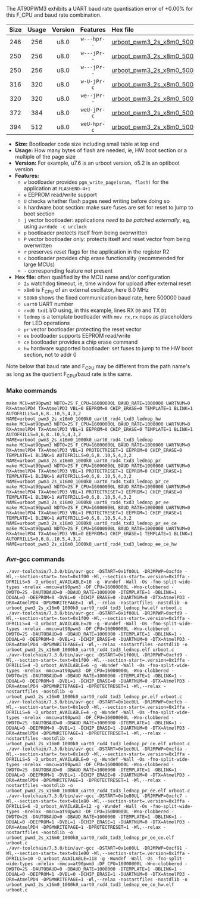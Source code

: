 The AT90PWM3 exhibits a UART baud rate quantisation error of +0.00% for this F_CPU and baud rate combination.

|Size|Usage|Version|Features|Hex file|
|:-:|:-:|:-:|:-:|:--|
|246|256|u8.0|`w---hpr--`|[urboot_pwm3_2s_x8m0_500k0_uart0_rxd4_txd3_lednop_hw.hex](https://raw.githubusercontent.com/stefanrueger/urboot.hex/main/mcus/at90pwm3/watchdog_2_s/external_oscillator_x/%2B8m000000_hz/%2B500k0_baud/uart0_rxd4_txd3/lednop/urboot_pwm3_2s_x8m0_500k0_uart0_rxd4_txd3_lednop_hw.hex)|
|250|256|u8.0|`w---jPr--`|[urboot_pwm3_2s_x8m0_500k0_uart0_rxd4_txd3_lednop.hex](https://raw.githubusercontent.com/stefanrueger/urboot.hex/main/mcus/at90pwm3/watchdog_2_s/external_oscillator_x/%2B8m000000_hz/%2B500k0_baud/uart0_rxd4_txd3/lednop/urboot_pwm3_2s_x8m0_500k0_uart0_rxd4_txd3_lednop.hex)|
|250|256|u8.0|`w---jPr--`|[urboot_pwm3_2s_x8m0_500k0_uart0_rxd4_txd3_lednop_pr.hex](https://raw.githubusercontent.com/stefanrueger/urboot.hex/main/mcus/at90pwm3/watchdog_2_s/external_oscillator_x/%2B8m000000_hz/%2B500k0_baud/uart0_rxd4_txd3/lednop/urboot_pwm3_2s_x8m0_500k0_uart0_rxd4_txd3_lednop_pr.hex)|
|316|320|u8.0|`w-U-jPr-c`|[urboot_pwm3_2s_x8m0_500k0_uart0_rxd4_txd3_lednop_pr_ce.hex](https://raw.githubusercontent.com/stefanrueger/urboot.hex/main/mcus/at90pwm3/watchdog_2_s/external_oscillator_x/%2B8m000000_hz/%2B500k0_baud/uart0_rxd4_txd3/lednop/urboot_pwm3_2s_x8m0_500k0_uart0_rxd4_txd3_lednop_pr_ce.hex)|
|320|320|u8.0|`we--jPr--`|[urboot_pwm3_2s_x8m0_500k0_uart0_rxd4_txd3_lednop_pr_ee.hex](https://raw.githubusercontent.com/stefanrueger/urboot.hex/main/mcus/at90pwm3/watchdog_2_s/external_oscillator_x/%2B8m000000_hz/%2B500k0_baud/uart0_rxd4_txd3/lednop/urboot_pwm3_2s_x8m0_500k0_uart0_rxd4_txd3_lednop_pr_ee.hex)|
|372|384|u8.0|`weU-jPr-c`|[urboot_pwm3_2s_x8m0_500k0_uart0_rxd4_txd3_lednop_pr_ee_ce.hex](https://raw.githubusercontent.com/stefanrueger/urboot.hex/main/mcus/at90pwm3/watchdog_2_s/external_oscillator_x/%2B8m000000_hz/%2B500k0_baud/uart0_rxd4_txd3/lednop/urboot_pwm3_2s_x8m0_500k0_uart0_rxd4_txd3_lednop_pr_ee_ce.hex)|
|394|512|u8.0|`weU-hpr-c`|[urboot_pwm3_2s_x8m0_500k0_uart0_rxd4_txd3_lednop_ee_ce_hw.hex](https://raw.githubusercontent.com/stefanrueger/urboot.hex/main/mcus/at90pwm3/watchdog_2_s/external_oscillator_x/%2B8m000000_hz/%2B500k0_baud/uart0_rxd4_txd3/lednop/urboot_pwm3_2s_x8m0_500k0_uart0_rxd4_txd3_lednop_ee_ce_hw.hex)|

- **Size:** Bootloader code size including small table at top end
- **Usage:** How many bytes of flash are needed, ie, HW boot section or a multiple of the page size
- **Version:** For example, u7.6 is an urboot version, o5.2 is an optiboot version
- **Features:**
  + `w` bootloader provides `pgm_write_page(sram, flash)` for the application at `FLASHEND-4+1`
  + `e` EEPROM read/write support
  + `U` checks whether flash pages need writing before doing so
  + `h` hardware boot section: make sure fuses are set for reset to jump to boot section
  + `j` vector bootloader: applications *need to be patched externally*, eg, using `avrdude -c urclock`
  + `p` bootloader protects itself from being overwritten
  + `P` vector bootloader only: protects itself and reset vector from being overwritten
  + `r` preserves reset flags for the application in the register R2
  + `c` bootloader provides chip erase functionality (recommended for large MCUs)
  + `-` corresponding feature not present
- **Hex file:** often qualified by the MCU name and/or configuration
  + `2s` watchdog timeout, ie, time window for upload after external reset
  + `x8m0` is F<sub>CPU</sub> of an external oscillator, here 8.0 MHz
  + `500k0` shows the fixed communication baud rate, here 500000 baud
  + `uart0` UART number
  + `rxd0 txd1` I/O using, in this example, lines RX `D0` and TX `D1`
  + `lednop` is a template bootloader with `mov rx,rx` nops as placeholders for LED operations
  + `pr` vector bootloader protecting the reset vector
  + `ee` bootloader supports EEPROM read/write
  + `ce` bootloader provides a chip erase command
  + `hw` hardware supported bootloader: set fuses to jump to the HW boot section, not to addr 0


Note below that baud rate and F<sub>CPU</sub> may be different from the path name's as long as the quotient F<sub>CPU</sub>/baud rate is the same.

### Make commands
```
make MCU=at90pwm3 WDTO=2S F_CPU=16000000L BAUD_RATE=1000000 UARTNUM=0 RX=AtmelPD4 TX=AtmelPD3 VBL=0 EEPROM=0 CHIP_ERASE=0 TEMPLATE=1 BLINK=1 AUTOFRILLS=0,6,8..10,5,4,3,2 NAME=urboot_pwm3_2s_x16m0_1000k0_uart0_rxd4_txd3_lednop_hw
make MCU=at90pwm3 WDTO=2S F_CPU=16000000L BAUD_RATE=1000000 UARTNUM=0 RX=AtmelPD4 TX=AtmelPD3 VBL=1 EEPROM=0 CHIP_ERASE=0 TEMPLATE=1 BLINK=1 AUTOFRILLS=0,6,8..10,5,4,3,2 NAME=urboot_pwm3_2s_x16m0_1000k0_uart0_rxd4_txd3_lednop
make MCU=at90pwm3 WDTO=2S F_CPU=16000000L BAUD_RATE=1000000 UARTNUM=0 RX=AtmelPD4 TX=AtmelPD3 VBL=1 PROTECTRESET=1 EEPROM=0 CHIP_ERASE=0 TEMPLATE=1 BLINK=1 AUTOFRILLS=0,6,8..10,5,4,3,2 NAME=urboot_pwm3_2s_x16m0_1000k0_uart0_rxd4_txd3_lednop_pr
make MCU=at90pwm3 WDTO=2S F_CPU=16000000L BAUD_RATE=1000000 UARTNUM=0 RX=AtmelPD4 TX=AtmelPD3 VBL=1 PROTECTRESET=1 EEPROM=0 CHIP_ERASE=1 TEMPLATE=1 BLINK=1 AUTOFRILLS=0,6,8..10,5,4,3,2 NAME=urboot_pwm3_2s_x16m0_1000k0_uart0_rxd4_txd3_lednop_pr_ce
make MCU=at90pwm3 WDTO=2S F_CPU=16000000L BAUD_RATE=1000000 UARTNUM=0 RX=AtmelPD4 TX=AtmelPD3 VBL=1 PROTECTRESET=1 EEPROM=1 CHIP_ERASE=0 TEMPLATE=1 BLINK=1 AUTOFRILLS=0,6,8..10,5,4,3,2 NAME=urboot_pwm3_2s_x16m0_1000k0_uart0_rxd4_txd3_lednop_pr_ee
make MCU=at90pwm3 WDTO=2S F_CPU=16000000L BAUD_RATE=1000000 UARTNUM=0 RX=AtmelPD4 TX=AtmelPD3 VBL=1 PROTECTRESET=1 EEPROM=1 CHIP_ERASE=1 TEMPLATE=1 BLINK=1 AUTOFRILLS=0,6,8..10,5,4,3,2 NAME=urboot_pwm3_2s_x16m0_1000k0_uart0_rxd4_txd3_lednop_pr_ee_ce
make MCU=at90pwm3 WDTO=2S F_CPU=16000000L BAUD_RATE=1000000 UARTNUM=0 RX=AtmelPD4 TX=AtmelPD3 VBL=0 EEPROM=1 CHIP_ERASE=1 TEMPLATE=1 BLINK=1 AUTOFRILLS=0,6,8..10,5,4,3,2 NAME=urboot_pwm3_2s_x16m0_1000k0_uart0_rxd4_txd3_lednop_ee_ce_hw
```

### Avr-gcc commands
```
./avr-toolchain/7.3.0/bin/avr-gcc -DSTART=0x1f00UL -DRJMPWP=0xcfde -Wl,--section-start=.text=0x1f00 -Wl,--section-start=.version=0x1ffa -DFRILLS=5 -D_urboot_AVAILABLE=10 -g -Wundef -Wall -Os -fno-split-wide-types -mrelax -mmcu=at90pwm3 -DF_CPU=16000000L -Wno-clobbered -DWDTO=2S -DAUTOBAUD=0 -DBAUD_RATE=1000000 -DTEMPLATE=1 -DBLINK=1 -DDUAL=0 -DEEPROM=0 -DVBL=0 -DCHIP_ERASE=0 -DUARTNUM=0 -DTX=AtmelPD3 -DRX=AtmelPD4 -DPGMWRITEPAGE=1 -Wl,--relax -nostartfiles -nostdlib -o urboot_pwm3_2s_x16m0_1000k0_uart0_rxd4_txd3_lednop_hw.elf urboot.c
./avr-toolchain/7.3.0/bin/avr-gcc -DSTART=0x1f00UL -DRJMPWP=0xcfd9 -Wl,--section-start=.text=0x1f00 -Wl,--section-start=.version=0x1ffa -DFRILLS=4 -D_urboot_AVAILABLE=20 -g -Wundef -Wall -Os -fno-split-wide-types -mrelax -mmcu=at90pwm3 -DF_CPU=16000000L -Wno-clobbered -DWDTO=2S -DAUTOBAUD=0 -DBAUD_RATE=1000000 -DTEMPLATE=1 -DBLINK=1 -DDUAL=0 -DEEPROM=0 -DVBL=1 -DCHIP_ERASE=0 -DUARTNUM=0 -DTX=AtmelPD3 -DRX=AtmelPD4 -DPGMWRITEPAGE=1 -Wl,--relax -nostartfiles -nostdlib -o urboot_pwm3_2s_x16m0_1000k0_uart0_rxd4_txd3_lednop.elf urboot.c
./avr-toolchain/7.3.0/bin/avr-gcc -DSTART=0x1f00UL -DRJMPWP=0xcfd9 -Wl,--section-start=.text=0x1f00 -Wl,--section-start=.version=0x1ffa -DFRILLS=4 -D_urboot_AVAILABLE=6 -g -Wundef -Wall -Os -fno-split-wide-types -mrelax -mmcu=at90pwm3 -DF_CPU=16000000L -Wno-clobbered -DWDTO=2S -DAUTOBAUD=0 -DBAUD_RATE=1000000 -DTEMPLATE=1 -DBLINK=1 -DDUAL=0 -DEEPROM=0 -DVBL=1 -DCHIP_ERASE=0 -DUARTNUM=0 -DTX=AtmelPD3 -DRX=AtmelPD4 -DPGMWRITEPAGE=1 -DPROTECTRESET=1 -Wl,--relax -nostartfiles -nostdlib -o urboot_pwm3_2s_x16m0_1000k0_uart0_rxd4_txd3_lednop_pr.elf urboot.c
./avr-toolchain/7.3.0/bin/avr-gcc -DSTART=0x1ec0UL -DRJMPWP=0xcfcb -Wl,--section-start=.text=0x1ec0 -Wl,--section-start=.version=0x1ffa -DFRILLS=6 -D_urboot_AVAILABLE=4 -g -Wundef -Wall -Os -fno-split-wide-types -mrelax -mmcu=at90pwm3 -DF_CPU=16000000L -Wno-clobbered -DWDTO=2S -DAUTOBAUD=0 -DBAUD_RATE=1000000 -DTEMPLATE=1 -DBLINK=1 -DDUAL=0 -DEEPROM=0 -DVBL=1 -DCHIP_ERASE=1 -DUARTNUM=0 -DTX=AtmelPD3 -DRX=AtmelPD4 -DPGMWRITEPAGE=1 -DPROTECTRESET=1 -Wl,--relax -nostartfiles -nostdlib -o urboot_pwm3_2s_x16m0_1000k0_uart0_rxd4_txd3_lednop_pr_ce.elf urboot.c
./avr-toolchain/7.3.0/bin/avr-gcc -DSTART=0x1ec0UL -DRJMPWP=0xcfda -Wl,--section-start=.text=0x1ec0 -Wl,--section-start=.version=0x1ffa -DFRILLS=5 -D_urboot_AVAILABLE=0 -g -Wundef -Wall -Os -fno-split-wide-types -mrelax -mmcu=at90pwm3 -DF_CPU=16000000L -Wno-clobbered -DWDTO=2S -DAUTOBAUD=0 -DBAUD_RATE=1000000 -DTEMPLATE=1 -DBLINK=1 -DDUAL=0 -DEEPROM=1 -DVBL=1 -DCHIP_ERASE=0 -DUARTNUM=0 -DTX=AtmelPD3 -DRX=AtmelPD4 -DPGMWRITEPAGE=1 -DPROTECTRESET=1 -Wl,--relax -nostartfiles -nostdlib -o urboot_pwm3_2s_x16m0_1000k0_uart0_rxd4_txd3_lednop_pr_ee.elf urboot.c
./avr-toolchain/7.3.0/bin/avr-gcc -DSTART=0x1e80UL -DRJMPWP=0xcfc7 -Wl,--section-start=.text=0x1e80 -Wl,--section-start=.version=0x1ffa -DFRILLS=6 -D_urboot_AVAILABLE=12 -g -Wundef -Wall -Os -fno-split-wide-types -mrelax -mmcu=at90pwm3 -DF_CPU=16000000L -Wno-clobbered -DWDTO=2S -DAUTOBAUD=0 -DBAUD_RATE=1000000 -DTEMPLATE=1 -DBLINK=1 -DDUAL=0 -DEEPROM=1 -DVBL=1 -DCHIP_ERASE=1 -DUARTNUM=0 -DTX=AtmelPD3 -DRX=AtmelPD4 -DPGMWRITEPAGE=1 -DPROTECTRESET=1 -Wl,--relax -nostartfiles -nostdlib -o urboot_pwm3_2s_x16m0_1000k0_uart0_rxd4_txd3_lednop_pr_ee_ce.elf urboot.c
./avr-toolchain/7.3.0/bin/avr-gcc -DSTART=0x1e00UL -DRJMPWP=0xcf91 -Wl,--section-start=.text=0x1e00 -Wl,--section-start=.version=0x1ffa -DFRILLS=10 -D_urboot_AVAILABLE=118 -g -Wundef -Wall -Os -fno-split-wide-types -mrelax -mmcu=at90pwm3 -DF_CPU=16000000L -Wno-clobbered -DWDTO=2S -DAUTOBAUD=0 -DBAUD_RATE=1000000 -DTEMPLATE=1 -DBLINK=1 -DDUAL=0 -DEEPROM=1 -DVBL=0 -DCHIP_ERASE=1 -DUARTNUM=0 -DTX=AtmelPD3 -DRX=AtmelPD4 -DPGMWRITEPAGE=1 -Wl,--relax -nostartfiles -nostdlib -o urboot_pwm3_2s_x16m0_1000k0_uart0_rxd4_txd3_lednop_ee_ce_hw.elf urboot.c
```

